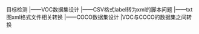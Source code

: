 目标检测
       |——VOC数据集设计
                    |——CSV格式label转为xml的脚本问题
                    |——txt图xml格式文件相关转换
       |——COCO数据集设计
                    |VOC与COCO的数据集之间转换
